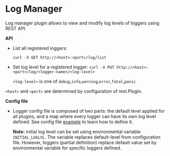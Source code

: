 # Log Manager

Log manager plugin allows to view and modify log levels of loggers using REST API.

**API**
- List all registered loggers:

    ```curl -X GET http://<host>:<port>/log/list```
- Set log level for a registered logger:
   ```curl -X PUT http://<host>:<port>/log/<logger-name>/<log-level>```
 
   `<log-level>` is one of `debug`,`info`,`warning`,`error`,`fatal`,`panic`
   
`<host>` and `<port>` are determined by configuration of rest.Plugin.
 
**Config file**

- Logger config file is composed of two parts: the default level applied for all plugins, 
  and a map where every logger can have its own log level defined. See config file 
  [example](/logging/logging.conf) to learn how to define it.
  
  **Note:** initial log level can be set using environmental variable `INITIAL_LOGLVL`. The 
  variable replaces default-level from configuration file. However, loggers (partial definition)
  replace default value set by environmental variable for specific loggers defined.  
 